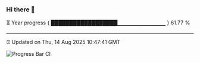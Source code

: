 ### Hi there 👋

⏳ Year progress { ██████████████████▁▁▁▁▁▁▁▁▁▁▁▁ } 61.77 %

---

⏰ Updated on Thu, 14 Aug 2025 10:47:41 GMT

![Progress Bar CI](https://github.com/IshwaranRudhara/GIT-ACTION/workflows/Progress%20Bar%20CI/badge.svg)
